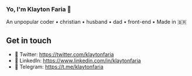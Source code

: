 ### Yo, I'm Klayton Faria 👋


An unpopular coder • christian • husband • dad • front-end • Made in 🇧🇷

<!--
**klaytonfaria/klaytonfaria** is a ✨ _special_ ✨ repository because its `README.md` (this file) appears on your GitHub profile.

Here are some ideas to get you started:

- 🔭 I’m currently working on ...
- 🌱 I’m currently learning ...
- 👯 I’m looking to collaborate on ...
- 🤔 I’m looking for help with ...
- 💬 Ask me about ...
- 📫 How to reach me: ...
- 😄 Pronouns: ...
- ⚡ Fun fact: ...
-->

## Get in touch
- 🦜 Twitter: https://twitter.com/klaytonfaria
- 👕 LinkedIn: https://www.linkedin.com/in/klaytonfaria
- 💬 Telegram: https://t.me/klaytonfaria
